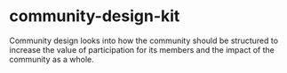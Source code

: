 # community-design-kit
Community design looks into how the community should be structured to increase the value of participation for its members and the impact of the community as a whole.
